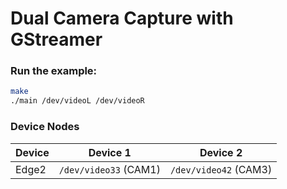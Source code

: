 # Dual Camera Capture with GStreamer

### Run the example:
```bash
make
./main /dev/videoL /dev/videoR
```

### Device Nodes
| Device | Device 1 | Device 2 |
| --- | --- | --- |
| Edge2 | `/dev/video33` (CAM1) | `/dev/video42` (CAM3) |
